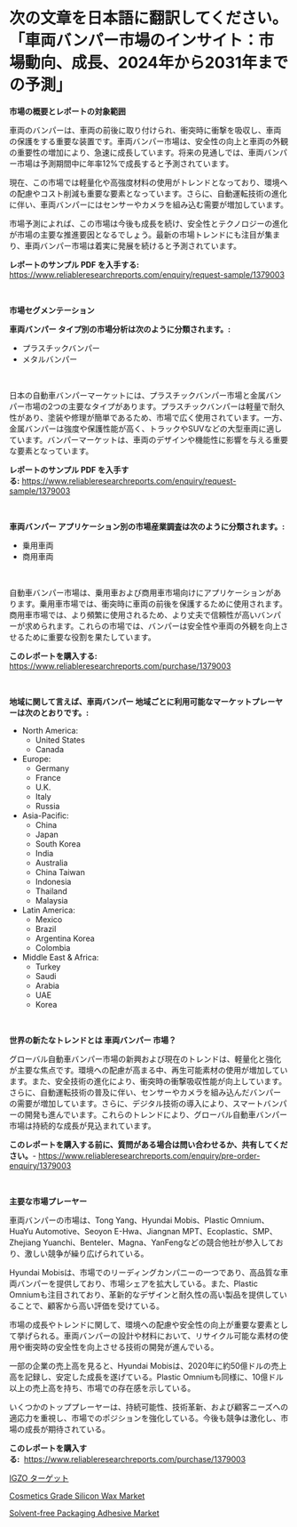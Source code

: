 <p><h1>次の文章を日本語に翻訳してください。「車両バンパー市場のインサイト：市場動向、成長、2024年から2031年までの予測」</h1></p><p><strong>市場の概要とレポートの対象範囲</strong></p>
<p><p>車両のバンパーは、車両の前後に取り付けられ、衝突時に衝撃を吸収し、車両の保護をする重要な装置です。車両バンパー市場は、安全性の向上と車両の外観の重要性の増加により、急速に成長しています。将来の見通しでは、車両バンパー市場は予測期間中に年率12%で成長すると予測されています。</p><p>現在、この市場では軽量化や高強度材料の使用がトレンドとなっており、環境への配慮やコスト削減も重要な要素となっています。さらに、自動運転技術の進化に伴い、車両バンパーにはセンサーやカメラを組み込む需要が増加しています。</p><p>市場予測によれば、この市場は今後も成長を続け、安全性とテクノロジーの進化が市場の主要な推進要因となるでしょう。最新の市場トレンドにも注目が集まり、車両バンパー市場は着実に発展を続けると予測されています。</p></p>
<p><strong>レポートのサンプル PDF を入手する:</strong> <a href="https://www.reliableresearchreports.com/enquiry/request-sample/1379003">https://www.reliableresearchreports.com/enquiry/request-sample/1379003</a></p>
<p>&nbsp;</p>
<p><strong>市場セグメンテーション</strong></p>
<p><strong>車両バンパー タイプ別の市場分析は次のように分類されます。:</strong></p>
<p><ul><li>プラスチックバンパー</li><li>メタルバンパー</li></ul></p>
<p>&nbsp;</p>
<p><p>日本の自動車バンパーマーケットには、プラスチックバンパー市場と金属バンパー市場の2つの主要なタイプがあります。プラスチックバンパーは軽量で耐久性があり、塗装や修理が簡単であるため、市場で広く使用されています。一方、金属バンパーは強度や保護性能が高く、トラックやSUVなどの大型車両に適しています。バンパーマーケットは、車両のデザインや機能性に影響を与える重要な要素となっています。</p></p>
<p><strong>レポートのサンプル PDF を入手する:</strong>&nbsp;<a href="https://www.reliableresearchreports.com/enquiry/request-sample/1379003">https://www.reliableresearchreports.com/enquiry/request-sample/1379003</a></p>
<p>&nbsp;</p>
<p><strong> 車両バンパー アプリケーション別の市場産業調査は次のように分類されます。:</strong></p>
<p><ul><li>乗用車両</li><li>商用車両</li></ul></p>
<p>&nbsp;</p>
<p><p>自動車バンパー市場は、乗用車および商用車市場向けにアプリケーションがあります。乗用車市場では、衝突時に車両の前後を保護するために使用されます。商用車市場では、より頻繁に使用されるため、より丈夫で信頼性が高いバンパーが求められます。これらの市場では、バンパーは安全性や車両の外観を向上させるために重要な役割を果たしています。</p></p>
<p><strong>このレポートを購入する:</strong>&nbsp; <a href="https://www.reliableresearchreports.com/purchase/1379003">https://www.reliableresearchreports.com/purchase/1379003</a></p>
<p>&nbsp;</p>
<p><strong>地域に関して言えば、車両バンパー 地域ごとに利用可能なマーケットプレーヤーは次のとおりです。:</strong></p>
<p><ul>
    <li>
        North America:
        <ul>
            <li>United States</li>
            <li>Canada</li>
        </ul>
    </li>
    <li>
        Europe:
        <ul>
            <li>Germany</li>
            <li>France</li>
            <li>U.K.</li>
            <li>Italy</li>
            <li>Russia</li>
        </ul>
    </li>
    <li>
        Asia-Pacific:
        <ul>
            <li>China</li>
            <li>Japan</li>
            <li>South Korea</li>
            <li>India</li>
            <li>Australia</li>
            <li>China Taiwan</li>
            <li>Indonesia</li>
            <li>Thailand</li>
            <li>Malaysia</li>
        </ul>
    </li>
    <li>
        Latin America:
        <ul>
            <li>Mexico</li>
            <li>Brazil</li>
            <li>Argentina Korea</li>
            <li>Colombia</li>
        </ul>
    </li>
    <li>
        Middle East & Africa:
        <ul>
            <li>Turkey</li>
            <li>Saudi</li>
            <li>Arabia</li>
            <li>UAE</li>
            <li>Korea</li>
        </ul>
    </li>
    </ul></p>
<p>&nbsp;</p>
<p><strong>世界の新たなトレンドとは 車両バンパー 市場？</strong></p>
<p><p>グローバル自動車バンパー市場の新興および現在のトレンドは、軽量化と強化が主要な焦点です。環境への配慮が高まる中、再生可能素材の使用が増加しています。また、安全技術の進化により、衝突時の衝撃吸収性能が向上しています。さらに、自動運転技術の普及に伴い、センサーやカメラを組み込んだバンパーの需要が増加しています。さらに、デジタル技術の導入により、スマートバンパーの開発も進んでいます。これらのトレンドにより、グローバル自動車バンパー市場は持続的な成長が見込まれています。</p></p>
<p><strong>このレポートを購入する前に、質問がある場合は問い合わせるか、共有してください。</strong>- <a href="https://www.reliableresearchreports.com/enquiry/pre-order-enquiry/1379003">https://www.reliableresearchreports.com/enquiry/pre-order-enquiry/1379003</a></p>
<p>&nbsp;</p>
<p><strong>主要な市場プレーヤー</strong></p>
<p><p>車両バンパーの市場は、Tong Yang、Hyundai Mobis、Plastic Omnium、HuaYu Automotive、Seoyon E-Hwa、Jiangnan MPT、Ecoplastic、SMP、Zhejiang Yuanchi、Benteler、Magna、YanFengなどの競合他社が参入しており、激しい競争が繰り広げられている。</p><p>Hyundai Mobisは、市場でのリーディングカンパニーの一つであり、高品質な車両バンパーを提供しており、市場シェアを拡大している。また、Plastic Omniumも注目されており、革新的なデザインと耐久性の高い製品を提供していることで、顧客から高い評価を受けている。</p><p>市場の成長やトレンドに関して、環境への配慮や安全性の向上が重要な要素として挙げられる。車両バンパーの設計や材料において、リサイクル可能な素材の使用や衝突時の安全性を向上させる技術の開発が進んでいる。</p><p>一部の企業の売上高を見ると、Hyundai Mobisは、2020年に約50億ドルの売上高を記録し、安定した成長を遂げている。Plastic Omniumも同様に、10億ドル以上の売上高を持ち、市場での存在感を示している。</p><p>いくつかのトッププレーヤーは、持続可能性、技術革新、および顧客ニーズへの適応力を重視し、市場でのポジションを強化している。今後も競争は激化し、市場の成長が期待されている。</p></p>
<p><strong>このレポートを購入する:</strong>&nbsp;&nbsp;<a href="https://www.reliableresearchreports.com/purchase/1379003">https://www.reliableresearchreports.com/purchase/1379003</a></p>
<p><p><a href="https://medium.com/@melliestracke2023/igzo%E3%81%AE%E3%82%BF%E3%83%BC%E3%82%B2%E3%83%83%E3%83%88%E5%B8%82%E5%A0%B4-%E5%B8%82%E5%A0%B4cagr-%E5%B8%82%E5%A0%B4%E3%83%88%E3%83%AC%E3%83%B3%E3%83%89-%E6%88%90%E9%95%B7%E6%88%A6%E7%95%A5%E3%81%AB%E9%96%A2%E3%81%99%E3%82%8B%E6%B4%9E%E5%AF%9F-62c194a0ea75">IGZO ターゲット</a></p><p><a href="https://github.com/Hazelklievgspy6vdcsmu106w/Market-Research-Report-List-1/blob/main/cosmetics-grade-silicon-wax-market.md">Cosmetics Grade Silicon Wax Market</a></p><p><a href="https://github.com/lubmix/Market-Research-Report-List-1/blob/main/solvent-free-packaging-adhesive-market.md">Solvent-free Packaging Adhesive Market</a></p></p>